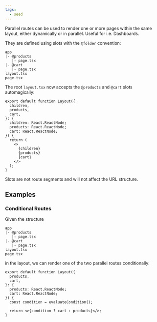 ```yaml
---
tags:
  - seed
---
```


Parallel routes can be used to render one or more pages within the same layout, either dynamically or in parallel. Useful for i.e. Dashboards.

They are defined using slots with the `@folder` convention:

```
app
|- @products
   |- page.tsx
|- @cart
   |- page.tsx
layout.tsx
page.tsx
```

The root `layout.tsx` now accepts the `@products` and `@cart` slots automagically:

```tsx
export default function Layout({
  children,
  products,
  cart,
}: {
  children: React.ReactNode;
  products: React.ReactNode;
  cart: React.ReactNode;
}) {
  return (
    <>
      {children}
      {products}
      {cart}
    </>
  );
}
```

Slots are not route segments and will not affect the URL structure.

## Examples

### Conditional Routes

Given the structure

```
app
|- @products
   |- page.tsx
|- @cart
   |- page.tsx
layout.tsx
page.tsx
```

in the layout, we can render one of the two parallel routes conditionally:

```tsx
export default function Layout({
  products,
  cart,
}: {
  products: React.ReactNode;
  cart: React.ReactNode;
}) {
  const condition = evaluateCondition();

  return <>{condition ? cart : products}</>;
}
```